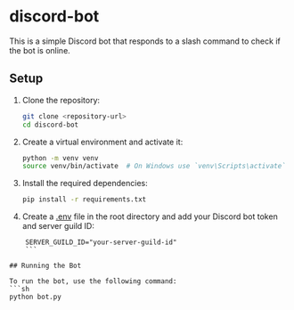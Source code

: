 # discord-bot

This is a simple Discord bot that responds to a slash command to check if the bot is online.

## Setup

1. Clone the repository:
    ```sh
    git clone <repository-url>
    cd discord-bot
    ```

2. Create a virtual environment and activate it:
    ```sh
    python -m venv venv
    source venv/bin/activate  # On Windows use `venv\Scripts\activate`
    ```

3. Install the required dependencies:
    ```sh
    pip install -r requirements.txt
    ```

4. Create a [.env](http://_vscodecontentref_/1) file in the root directory and add your Discord bot token and server guild ID:
    
```env    DISCORD_BOT_TOKEN="your-bot-token"
    SERVER_GUILD_ID="your-server-guild-id"
    ```

## Running the Bot

To run the bot, use the following command:
```sh
python bot.py
